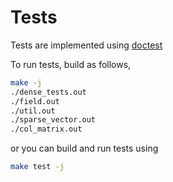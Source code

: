 # Tests

Tests are implemented using [doctest](https://github.com/onqtam/doctest)


To run tests, build as follows,
```bash
make -j
./dense_tests.out
./field.out
./util.out
./sparse_vector.out
./col_matrix.out
```

or you can build and run tests using
```bash
make test -j
```
